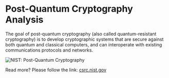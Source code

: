 # Post-Quantum Cryptography Analysis

The goal of post-quantum cryptography (also called quantum-resistant cryptography) is to develop cryptographic systems that are secure against both quantum and classical computers, and can interoperate with existing communications protocols and networks.

![NIST: Post-Quantum Cryptography](https://www.nist.gov/sites/default/files/styles/2800_x_2800_limit/public/images/2020/09/11/Usable%20Cyber%20Staff%20Spotlight%20Banner_0.png "NIST: Post-Quantum Cryptography")

Read more? Please follow the link: [csrc.nist.gov](https://csrc.nist.gov/projects/post-quantum-cryptography)

